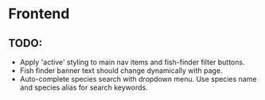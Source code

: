 # Frontend

## TODO:

* Apply 'active' styling to main nav items and fish-finder filter buttons.
* Fish finder banner text should change dynamically with page. 
* Auto-complete species search with dropdown menu. Use species name and species alias for search keywords. 
